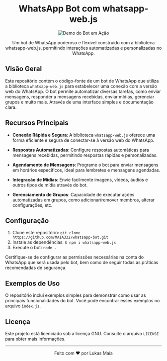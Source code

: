 <h1 align="center">WhatsApp Bot com whatsapp-web.js</h1>

<p align="center">
  <img src="https://github.com/username/repo-name/raw/main/docs/bot-demo.gif" alt="Demo do Bot em Ação">
</p>

<p align="center">
  Um bot de WhatsApp poderoso e flexível construído com a biblioteca whatsapp-web.js, permitindo interações automatizadas e personalizadas no WhatsApp.
</p>

## Visão Geral

Este repositório contém o código-fonte de um bot de WhatsApp que utiliza a biblioteca `whatsapp-web.js` para estabelecer uma conexão com a versão web do WhatsApp. O bot permite automatizar diversas tarefas, como enviar mensagens, responder a mensagens recebidas, enviar mídias, gerenciar grupos e muito mais. Através de uma interface simples e documentação clara.

## Recursos Principais

- **Conexão Rápida e Segura**: A biblioteca `whatsapp-web.js` oferece uma forma eficiente e segura de conectar-se à versão web do WhatsApp.

- **Respostas Automatizadas**: Configure respostas automáticas para mensagens recebidas, permitindo respostas rápidas e personalizadas.

- **Agendamento de Mensagens**: Programe o bot para enviar mensagens em horários específicos, ideal para lembretes e mensagens agendadas.

- **Integração de Mídias**: Envie facilmente imagens, vídeos, áudios e outros tipos de mídia através do bot.

- **Gerenciamento de Grupos**: Capacidade de executar ações automatizadas em grupos, como adicionar/remover membros, alterar configurações, etc.

## Configuração

1. Clone este repositório: `git clone https://github.com/MAIA332/whatsapp-bot.git`
2. Instale as dependências: `$ npm i whatsapp-web.js`
3. Execute o bot: `node .`

Certifique-se de configurar as permissões necessárias na conta do WhatsApp que será usada pelo bot, bem como de seguir todas as práticas recomendadas de segurança.

## Exemplos de Uso

O repositório inclui exemplos simples para demonstrar como usar as principais funcionalidades do bot. Você pode encontrar esses exemplos no arquivo `index.js`.

## Licença

Este projeto está licenciado sob a licença GNU. Consulte o arquivo `LICENSE` para obter mais informações.

---

<p align="center">
  Feito com ❤️ por Lukas Maia
</p>
